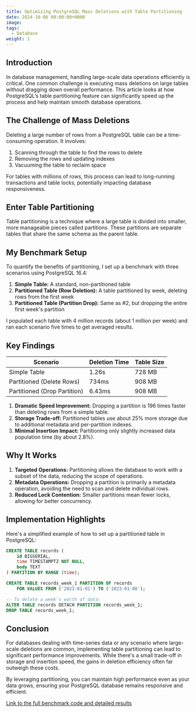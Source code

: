 ```yaml
---
title: Optimizing PostgreSQL Mass Deletions with Table Partitioning
date: 2024-10-06 00:00:00+0000
image:
tags:
  - Database
weight: 1
---
```


## Introduction

In database management, handling large-scale data operations efficiently is critical. One common challenge is executing mass deletions on large tables without dragging down overall performance. This article looks at how PostgreSQL’s table partitioning feature can significantly speed up the process and help maintain smooth database operations.

## The Challenge of Mass Deletions

Deleting a large number of rows from a PostgreSQL table can be a time-consuming operation. It involves:

1. Scanning through the table to find the rows to delete
2. Removing the rows and updating indexes
3. Vacuuming the table to reclaim space

For tables with millions of rows, this process can lead to long-running transactions and table locks, potentially impacting database responsiveness.

## Enter Table Partitioning

Table partitioning is a technique where a large table is divided into smaller, more manageable pieces called partitions. These partitions are separate tables that share the same schema as the parent table.

## My Benchmark Setup

To quantify the benefits of partitioning, I set up a benchmark with three scenarios using PostgreSQL 16.4:

1. **Simple Table:** A standard, non-partitioned table
2. **Partitioned Table (Row Deletion):** A table partitioned by week, deleting rows from the first week
3. **Partitioned Table (Partition Drop):** Same as #2, but dropping the entire first week's partition

I populated each table with 4 million records (about 1 million per week) and ran each scenario five times to get averaged results.

## Key Findings

| Scenario                      | Deletion Time | Table Size |
|-------------------------------|---------------|------------|
| Simple Table                  | 1.26s         | 728 MB     |
| Partitioned (Delete Rows)     | 734ms         | 908 MB     |
| Partitioned (Drop Partition)  | 6.43ms        | 908 MB     |

1. **Dramatic Speed Improvement:** Dropping a partition is 196 times faster than deleting rows from a simple table.
2. **Storage Trade-off:** Partitioned tables use about 25% more storage due to additional metadata and per-partition indexes.
3. **Minimal Insertion Impact:** Partitioning only slightly increased data population time (by about 2.8%).

## Why It Works

1. **Targeted Operations:** Partitioning allows the database to work with a subset of the data, reducing the scope of operations.
2. **Metadata Operations:** Dropping a partition is primarily a metadata operation, avoiding the need to scan and delete individual rows.
3. **Reduced Lock Contention:** Smaller partitions mean fewer locks, allowing for better concurrency.

## Implementation Highlights

Here's a simplified example of how to set up a partitioned table in PostgreSQL:

```sql
CREATE TABLE records (
    id BIGSERIAL,
    time TIMESTAMPTZ NOT NULL,
    body TEXT
) PARTITION BY RANGE (time);

CREATE TABLE records_week_1 PARTITION OF records
    FOR VALUES FROM ('2023-01-01') TO ('2023-01-08');

-- To delete a week's worth of data:
ALTER TABLE records DETACH PARTITION records_week_1;
DROP TABLE records_week_1;
```

## Conclusion

For databases dealing with time-series data or any scenario where large-scale deletions are common, implementing table partitioning can lead to significant performance improvements. While there's a small trade-off in storage and insertion speed, the gains in deletion efficiency often far outweigh these costs.

By leveraging partitioning, you can maintain high performance even as your data grows, ensuring your PostgreSQL database remains responsive and efficient.

[Link to the full benchmark code and detailed results](https://github.com/stringintech/db-stuff/tree/main/postgres-partitioning)